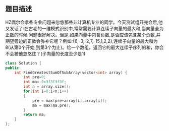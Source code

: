 ## 题目描述
HZ偶尔会拿些专业问题来忽悠那些非计算机专业的同学。今天测试组开完会后,他又发话了:在古老的一维模式识别中,常常需要计算连续子向量的最大和,当向量全为正数的时候,问题很好解决。但是,如果向量中包含负数,是否应该包含某个负数,并期望旁边的正数会弥补它呢？例如:{6,-3,-2,7,-15,1,2,2},连续子向量的最大和为8(从第0个开始,到第3个为止)。给一个数组，返回它的最大连续子序列的和，你会不会被他忽悠住？(子向量的长度至少是1)

```c++
class Solution {
public:
    int FindGreatestSumOfSubArray(vector<int> array) {
        int pre=0;
        int ma=-0x3f3f3f3f;
        int n = array.size();
        for(int i=0;i<n;i++)
        {
            pre = max(pre+array[i],array[i]);
            ma = max(ma,pre);
        }
        return ma;
    }
};
```